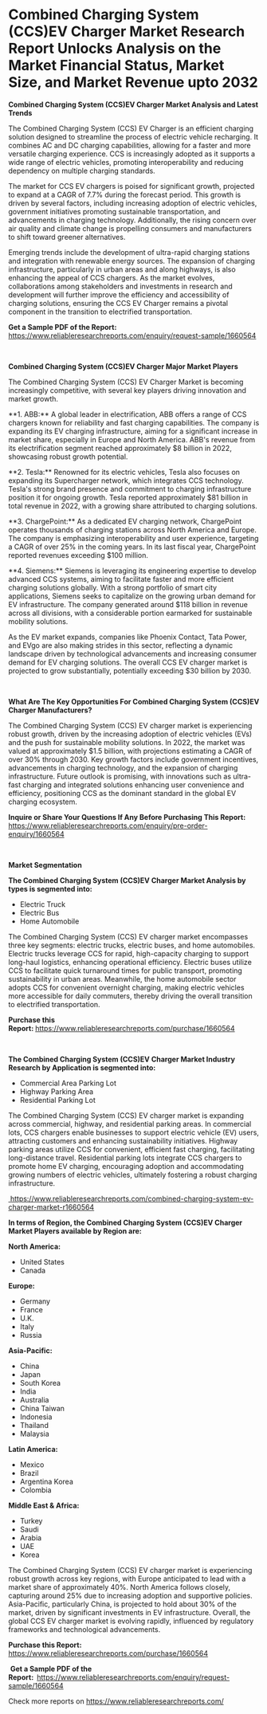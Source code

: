 <p><h1>Combined Charging System (CCS)EV Charger Market Research Report Unlocks Analysis on the Market Financial Status, Market Size, and Market Revenue upto 2032</h1></p><p><strong>Combined Charging System (CCS)EV Charger Market Analysis and Latest Trends</strong></p>
<p><p>The Combined Charging System (CCS) EV Charger is an efficient charging solution designed to streamline the process of electric vehicle recharging. It combines AC and DC charging capabilities, allowing for a faster and more versatile charging experience. CCS is increasingly adopted as it supports a wide range of electric vehicles, promoting interoperability and reducing dependency on multiple charging standards.</p><p>The market for CCS EV chargers is poised for significant growth, projected to expand at a CAGR of 7.7% during the forecast period. This growth is driven by several factors, including increasing adoption of electric vehicles, government initiatives promoting sustainable transportation, and advancements in charging technology. Additionally, the rising concern over air quality and climate change is propelling consumers and manufacturers to shift toward greener alternatives.</p><p>Emerging trends include the development of ultra-rapid charging stations and integration with renewable energy sources. The expansion of charging infrastructure, particularly in urban areas and along highways, is also enhancing the appeal of CCS chargers. As the market evolves, collaborations among stakeholders and investments in research and development will further improve the efficiency and accessibility of charging solutions, ensuring the CCS EV Charger remains a pivotal component in the transition to electrified transportation.</p></p>
<p><strong>Get a Sample PDF of the Report:&nbsp;</strong> <a href="https://www.reliableresearchreports.com/enquiry/request-sample/1660564?utm_campaign=3309&utm_medium=2&utm_source=Github&utm_content=ia&utm_term=29032025&utm_id=combined-charging-system-ccsev-charger">https://www.reliableresearchreports.com/enquiry/request-sample/1660564</a></p>
<p>&nbsp;</p>
<p><strong>Combined Charging System (CCS)EV Charger Major Market Players</strong></p>
<p><p>The Combined Charging System (CCS) EV Charger Market is becoming increasingly competitive, with several key players driving innovation and market growth. </p><p>**1. ABB:** A global leader in electrification, ABB offers a range of CCS chargers known for reliability and fast charging capabilities. The company is expanding its EV charging infrastructure, aiming for a significant increase in market share, especially in Europe and North America. ABB's revenue from its electrification segment reached approximately $8 billion in 2022, showcasing robust growth potential.</p><p>**2. Tesla:** Renowned for its electric vehicles, Tesla also focuses on expanding its Supercharger network, which integrates CCS technology. Tesla's strong brand presence and commitment to charging infrastructure position it for ongoing growth. Tesla reported approximately $81 billion in total revenue in 2022, with a growing share attributed to charging solutions.</p><p>**3. ChargePoint:** As a dedicated EV charging network, ChargePoint operates thousands of charging stations across North America and Europe. The company is emphasizing interoperability and user experience, targeting a CAGR of over 25% in the coming years. In its last fiscal year, ChargePoint reported revenues exceeding $100 million.</p><p>**4. Siemens:** Siemens is leveraging its engineering expertise to develop advanced CCS systems, aiming to facilitate faster and more efficient charging solutions globally. With a strong portfolio of smart city applications, Siemens seeks to capitalize on the growing urban demand for EV infrastructure. The company generated around $118 billion in revenue across all divisions, with a considerable portion earmarked for sustainable mobility solutions.</p><p>As the EV market expands, companies like Phoenix Contact, Tata Power, and EVgo are also making strides in this sector, reflecting a dynamic landscape driven by technological advancements and increasing consumer demand for EV charging solutions. The overall CCS EV charger market is projected to grow substantially, potentially exceeding $30 billion by 2030.</p></p>
<p>&nbsp;</p>
<p><strong>What Are The Key Opportunities For Combined Charging System (CCS)EV Charger Manufacturers?</strong></p>
<p><p>The Combined Charging System (CCS) EV charger market is experiencing robust growth, driven by the increasing adoption of electric vehicles (EVs) and the push for sustainable mobility solutions. In 2022, the market was valued at approximately $1.5 billion, with projections estimating a CAGR of over 30% through 2030. Key growth factors include government incentives, advancements in charging technology, and the expansion of charging infrastructure. Future outlook is promising, with innovations such as ultra-fast charging and integrated solutions enhancing user convenience and efficiency, positioning CCS as the dominant standard in the global EV charging ecosystem.</p></p>
<p><strong>Inquire or Share Your Questions If Any Before Purchasing This Report:</strong> <a href="https://www.reliableresearchreports.com/enquiry/pre-order-enquiry/1660564?utm_campaign=3309&utm_medium=2&utm_source=Github&utm_content=ia&utm_term=29032025&utm_id=combined-charging-system-ccsev-charger">https://www.reliableresearchreports.com/enquiry/pre-order-enquiry/1660564</a></p>
<p>&nbsp;</p>
<p><strong>Market Segmentation</strong></p>
<p><strong>The Combined Charging System (CCS)EV Charger Market Analysis by types is segmented into:</strong></p>
<p><ul><li>Electric Truck</li><li>Electric Bus</li><li>Home Automobile</li></ul></p>
<p><p>The Combined Charging System (CCS) EV charger market encompasses three key segments: electric trucks, electric buses, and home automobiles. Electric trucks leverage CCS for rapid, high-capacity charging to support long-haul logistics, enhancing operational efficiency. Electric buses utilize CCS to facilitate quick turnaround times for public transport, promoting sustainability in urban areas. Meanwhile, the home automobile sector adopts CCS for convenient overnight charging, making electric vehicles more accessible for daily commuters, thereby driving the overall transition to electrified transportation.</p></p>
<p><strong>Purchase this Report:&nbsp;</strong><a href="https://www.reliableresearchreports.com/purchase/1660564?utm_campaign=3309&utm_medium=2&utm_source=Github&utm_content=ia&utm_term=29032025&utm_id=combined-charging-system-ccsev-charger">https://www.reliableresearchreports.com/purchase/1660564</a></p>
<p>&nbsp;</p>
<p><strong>The Combined Charging System (CCS)EV Charger Market Industry Research by Application is segmented into:</strong></p>
<p><ul><li>Commercial Area Parking Lot</li><li>Highway Parking Area</li><li>Residential Parking Lot</li></ul></p>
<p><p>The Combined Charging System (CCS) EV charger market is expanding across commercial, highway, and residential parking areas. In commercial lots, CCS chargers enable businesses to support electric vehicle (EV) users, attracting customers and enhancing sustainability initiatives. Highway parking areas utilize CCS for convenient, efficient fast charging, facilitating long-distance travel. Residential parking lots integrate CCS chargers to promote home EV charging, encouraging adoption and accommodating growing numbers of electric vehicles, ultimately fostering a robust charging infrastructure.</p></p>
<p><a href="https://www.reliableresearchreports.com/combined-charging-system-ev-charger-market-r1660564?utm_campaign=3309&utm_medium=2&utm_source=Github&utm_content=ia&utm_term=29032025&utm_id=combined-charging-system-ccsev-charger">&nbsp;https://www.reliableresearchreports.com/combined-charging-system-ev-charger-market-r1660564</a></p>
<p><strong>In terms of Region, the Combined Charging System (CCS)EV Charger Market Players available by Region are:</strong></p>
<p>
    <p> <strong> North America: </strong>
        <ul>
            <li>United States</li>
            <li>Canada</li>
        </ul>
        </p> 
    <p> <strong> Europe: </strong>
        <ul>
            <li>Germany</li>
            <li>France</li>
            <li>U.K.</li>
            <li>Italy</li>
            <li>Russia</li>
        </ul>
        </p> 
    <p> <strong> Asia-Pacific: </strong>
        <ul>
            <li>China</li>
            <li>Japan</li>
            <li>South Korea</li>
            <li>India</li>
            <li>Australia</li>
            <li>China Taiwan</li>
            <li>Indonesia</li>
            <li>Thailand</li>
            <li>Malaysia</li>
        </ul>
        </p> 
    <p> <strong> Latin America: </strong>
        <ul>
            <li>Mexico</li>
            <li>Brazil</li>
            <li>Argentina Korea</li>
            <li>Colombia</li>
        </ul>
        </p> 
    <p> <strong> Middle East & Africa: </strong>
        <ul>
            <li>Turkey</li>
            <li>Saudi</li>
            <li>Arabia</li>
            <li>UAE</li>
            <li>Korea</li>
        </ul>
    </p>
    </p>
<p><p>The Combined Charging System (CCS) EV charger market is experiencing robust growth across key regions, with Europe anticipated to lead with a market share of approximately 40%. North America follows closely, capturing around 25% due to increasing adoption and supportive policies. Asia-Pacific, particularly China, is projected to hold about 30% of the market, driven by significant investments in EV infrastructure. Overall, the global CCS EV charger market is evolving rapidly, influenced by regulatory frameworks and technological advancements.</p></p>
<p><strong>Purchase this Report: </strong><a href="https://www.reliableresearchreports.com/purchase/1660564?utm_campaign=3309&utm_medium=2&utm_source=Github&utm_content=ia&utm_term=29032025&utm_id=combined-charging-system-ccsev-charger">https://www.reliableresearchreports.com/purchase/1660564</a></p>
<p>&nbsp;<strong>Get a Sample PDF of the Report:&nbsp;&nbsp;</strong><a href="https://www.reliableresearchreports.com/enquiry/request-sample/1660564?utm_campaign=3309&utm_medium=2&utm_source=Github&utm_content=ia&utm_term=29032025&utm_id=combined-charging-system-ccsev-charger">https://www.reliableresearchreports.com/enquiry/request-sample/1660564</a></p>
<p><strong></strong></p>
<p>Check more reports on <a href="https://www.reliableresearchreports.com/?utm_campaign=3309&utm_medium=2&utm_source=Github&utm_content=ia&utm_term=29032025&utm_id=combined-charging-system-ccsev-charger">https://www.reliableresearchreports.com/</a></p>